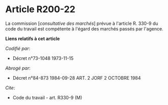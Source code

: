 # Article R200-22

La commission [*consultative des marchés*] prévue à l'article R. 330-9 du code du travail est compétente à l'égard des
marchés passés par l'agence.

**Liens relatifs à cet article**

_Codifié par_:

  - Décret n°73-1048 1973-11-15

_Abrogé par_:

  - Décret n°84-873 1984-09-28 ART. 2 JORF 2 OCTOBRE 1984

_Cite_:

  - Code du travail - art. R330-9 (M)
